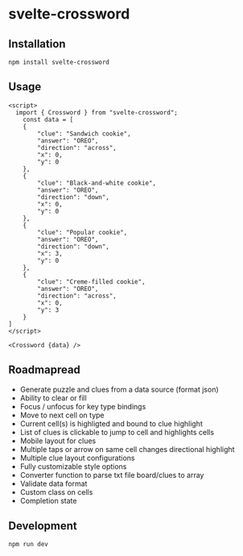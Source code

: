 # svelte-crossword

## Installation

`npm install svelte-crossword`

## Usage

```svelte
<script>
  import { Crossword } from "svelte-crossword";
	const data = [
	{
		"clue": "Sandwich cookie",
		"answer": "OREO",
		"direction": "across",
		"x": 0,
		"y": 0
	},
	{
		"clue": "Black-and-white cookie",
		"answer": "OREO",
		"direction": "down",
		"x": 0,
		"y": 0
	},
	{
		"clue": "Popular cookie",
		"answer": "OREO",
		"direction": "down",
		"x": 3,
		"y": 0
	},
	{
		"clue": "Creme-filled cookie",
		"answer": "OREO",
		"direction": "across",
		"x": 0,
		"y": 3
	}
]
</script>

<Crossword {data} />
```

## Roadmapread

- Generate puzzle and clues from a data source (format json)
- Ability to clear or fill
- Focus / unfocus for key type bindings
- Move to next cell on type
- Current cell(s) is highligted and bound to clue highlight
- List of clues is clickable to jump to cell and highlights cells
- Mobile layout for clues
- Multiple taps or arrow on same cell changes directional highlight
- Multiple clue layout configurations
- Fully customizable style options
- Converter function to parse txt file board/clues to array
- Validate data format
- Custom class on cells
- Completion state

## Development

`npm run dev`
